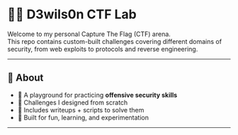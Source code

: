 # 🏴‍☠️ D3wils0n CTF Lab  

Welcome to  my personal Capture The Flag (CTF) arena.  
This repo contains custom-built challenges covering different domains of security, from web exploits to protocols and reverse engineering.  

---

## 🚀 About  
- 🔐 A playground for practicing **offensive security skills**  
- 🎯 Challenges I designed from scratch  
- 📂 Includes writeups + scripts to solve them  
- 🧪 Built for fun, learning, and experimentation  

---


